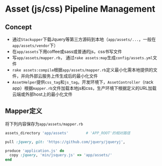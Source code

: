 # Asset (js/css) Pipeline Management

## Concept

- 通过`Stackupper`下载Jquery等第三方源码到本地（`app/assets/...`，一般在`app/assets/vendor`下）
- 在`app/assets`下用coffee或sass或普通的js，css书写文件
- 写`app/assets/mapper.rb`， 通过`rake assets:map`生成`config/assets.yml`文件
- `rake assets:compile`根据`app/assets/mapper.rb`定义最小化需本地提供的文件，并向外部云服务上传生成后的最小化文件
- `AssetHelper`提供`css_tag`和`js_tag`。开发环境下，`AssetController`（rack app）根据`mapper.rb`文件加载本地js和css，生产环境下根据定义的URL加载云端或外部host上的最小化文件

## Mapper定义

将下列内容保存为`app/assets/mapper.rb`

~~~~~~~~~~~~~~~~~~~ ruby
assets_directory 'app/assets'        # 'APP_ROOT'的相对路径

pull :jquery, git: 'https://github.com/jquery/jqueryj',

produce 'application.js' do
  copy :jquery, 'min/jsquery.js' => 'app/assets/'
end
~~~~~~~~~~~~~~~~~~~~~~~~
